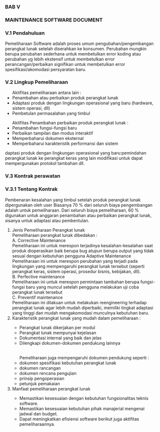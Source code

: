 <h3><b>BAB V</b></h3> 
<h3><b>MAINTENANCE SOFTWARE DOCUMENT</b></h3> 
<h3><b>V.1 Pendahuluan</b></h3> 
Pemeliharaan Software adalah proses umum pengubahan/pengembangan 
perangkat lunak setelah diserahkan ke konsumen. Perubahan mungkin berupa 
perubahan sederhana untuk membetulkan error koding atau perubahan yg lebih 
ekstensif untuk membetulkan error perancangan/perbaikan signifikan untuk 
membetulkan error spesifikasi/akomodasi persyaratan baru.<br/> 
<h3><b>V.2 Lingkup Pemeliharaan</b></h3> 
<ul>Aktifitas pemeliharaan antara lain :
	<li>Penambahan atau perbaikan produk perangkat lunak </li> 
 	<li>Adaptasi produk dengan lingkungan operasional yang baru (hardware, sistem 
		operasi, dll) </li>
	<li>Pembetulan permasalahan yang timbul</ul> 
		<ul>Aktifitas Penambahan perbaikan produk perangkat lunak : 
	<li>Penambahan fungsi-fungsi baru </li>
	<li>Perbaikan tampilan dan modus interaktif </li>
	<li>Memperbaharui dokumen eksternal </li>
	<li>Memperbaharui karakteristik performansi dan sistem </li>
</ul>
daptasi produk dengan lingkungan operasional yang baru:pemindahan 
perangkat lunak ke perangkat keras yang lain modifikasi untuk dapat 
mempergunakan protokol tambahan dll.<br/>  
<h3><b>V.3 Kontrak perawatan</b></h3> 
<h3><b>V.3.1 Tentang Kontrak </b></h3>
Pembenaran kesalahan yang timbul setelah produk perangkat lunak 
dipergunakan oleh user Biasanya 70 % dari seluruh biaya pengembangan adalah 
untuk pemeliharaan. Dari seluruh biaya pemeliharaan, 60 % digunakan untuk 
anggaran penambahan atau perbaikan perangkat lunak, sisanya untuk adaptasi atau 
pembentulan. <br/>
<ol>
		<li>Jenis Pemeliharaan Perangkat lunak</li> 
		Pemeliharaan perangkat lunak dibedakan :  <br/>
		A. Corrective Maintenance  <br/>
		Pemeliharaan ini untuk merespon terjadinya kesalahan-kesalahan saat produk 
		dioperasikan baik berupa bug atupun berupa output yang tidak sesuai dengan 
		kebutuhan pengguna Adaptive Maintenance Pemeliharaan ini untuk merespon 
		perubahan yang terjadi pada lingkungan yang mempengaruhi perangkat lunak 
		tersebut (seperti perangkat keras, sistem operasi, prosedur bisnis, kebijakan, dll). <br/> 
		B. Perfective maintenance <br/>
		Pemeliharaan ini untuk merespon permintaan tambahan berupa fungsi-fungsi 
		baru yang muncul setelah pengguna melakukan uji coba perangkat lunak 
		tersebut <br/>
		C. Preventif maintenance <br/> 
		Pemeliharaan ini dilakuan untuk melakukan reengineering terhadap 
		perangkat lunak agar lebih mudah diperbaiki, memiliki tingkat adaptasi yang 
		tinggi dan mudah mengakomodasi munculnya kebutuhan baru. <br/> 
		<li>Karakteristik perangkat lunak yang mudah dalam pemeliharaan : </li>
			<ul>
				<li>Perangkat lunak dikerjakan per modul </li>
				<li>Perangkat lunak mempunyai kejelasan </li>
				<li>Dokumentasi internal yang baik dan jelas </li>
				<li>Dilengkapi dokumen-dokumen pendukung lainnya </li></ul><br/>
				<ul>Pemeliharaan juga mempengaruhi dokumen pendukung seperti : 
				<li>dokumen spesifikasi kebutuhan perangkat lunak </li>
				<li>dokumen rancangan </li>
				<li>dokumen rencana pengujian </li>
				<li>prinsip pengoperasian </li>
				<li>petunjuk pemakaian</li> 
			</ul>
		<li>Manfaat pemeliharaan perangkat lunak</li>
		</lo>
		<ul> 
			<li>Memastikan kesesuaian dengan kebutuhan fungsionalitas teknis software.</li> 
			<li>Memastikan kesesuaian kebutuhan pihak manajerial mengenai jadwal dan 
			budget. </li>
			<li>Dapat meningkatkan efisiensi software berikut juga aktifitas 
			pemeliharaannya.</li>	
		</ul>
	